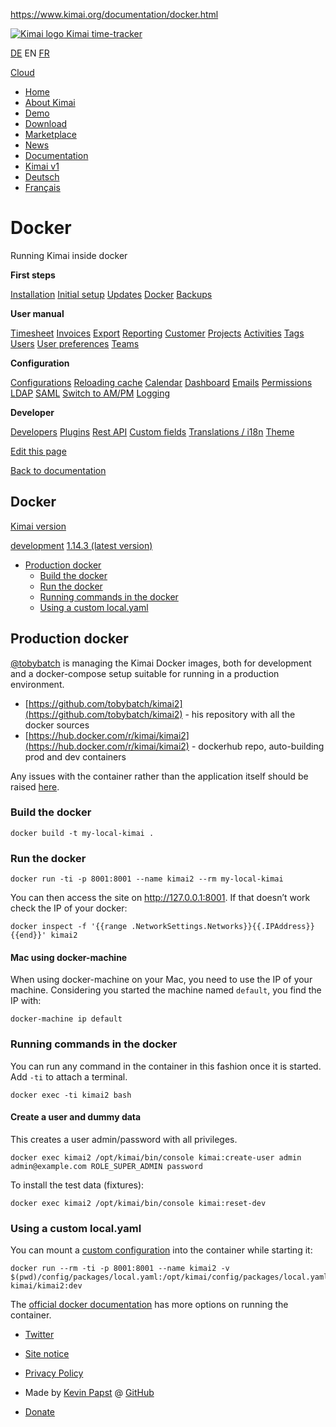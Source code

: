 https://www.kimai.org/documentation/docker.html

 [![Kimai logo](https://www.kimai.org/assets/icon/apple-touch-icon.png) Kimai time-tracker](https://www.kimai.org/)

[DE](https://www.kimai.org/de/ "Kimai Homepage") EN [FR](https://www.kimai.org/fr/ "Kimai accueil")

[Cloud](https://www.kimai.cloud "Kimai-Cloud - Use Kimai directly without setup. Free Kimai hosting!")

[](#)

*   [Home](https://www.kimai.org/)
*   [About Kimai](https://www.kimai.org/about/)
*   [Demo](https://www.kimai.org/demo/)
*   [Download](https://www.kimai.org/download/)
*   [Marketplace](https://www.kimai.org/store/)
*   [News](https://www.kimai.org/blog/)
*   [Documentation](https://www.kimai.org/documentation/)
*   [Kimai v1](https://www.kimai.org/v1/)
*   [Deutsch](https://www.kimai.org/de/ "Kimai Homepage")
*   [Français](https://www.kimai.org/fr/ "Kimai accueil")

# Docker

Running Kimai inside docker

**First steps**

[Installation](https://www.kimai.org/documentation/installation.html) [Initial setup](https://www.kimai.org/documentation/inital-setup.html) [Updates](https://www.kimai.org/documentation/updates.html) [Docker](https://www.kimai.org/documentation/docker.html) [Backups](https://www.kimai.org/documentation/backups.html)

**User manual**

[Timesheet](https://www.kimai.org/documentation/timesheet.html) [Invoices](https://www.kimai.org/documentation/invoices.html) [Export](https://www.kimai.org/documentation/export.html) [Reporting](https://www.kimai.org/documentation/reporting.html) [Customer](https://www.kimai.org/documentation/customer.html) [Projects](https://www.kimai.org/documentation/project.html) [Activities](https://www.kimai.org/documentation/activity.html) [Tags](https://www.kimai.org/documentation/tags.html) [Users](https://www.kimai.org/documentation/users.html) [User preferences](https://www.kimai.org/documentation/user-preferences.html) [Teams](https://www.kimai.org/documentation/teams.html)

**Configuration**

[Configurations](https://www.kimai.org/documentation/configurations.html) [Reloading cache](https://www.kimai.org/documentation/cache.html) [Calendar](https://www.kimai.org/documentation/calendar.html) [Dashboard](https://www.kimai.org/documentation/dashboard.html) [Emails](https://www.kimai.org/documentation/emails.html) [Permissions](https://www.kimai.org/documentation/permissions.html) [LDAP](https://www.kimai.org/documentation/ldap.html) [SAML](https://www.kimai.org/documentation/saml.html) [Switch to AM/PM](https://www.kimai.org/documentation/i18n-am-pm.html) [Logging](https://www.kimai.org/documentation/logging.html)

**Developer**

[Developers](https://www.kimai.org/documentation/developers.html) [Plugins](https://www.kimai.org/documentation/plugins.html) [Rest API](https://www.kimai.org/documentation/rest-api.html) [Custom fields](https://www.kimai.org/documentation/meta-fields.html) [Translations / i18n](https://www.kimai.org/documentation/translations.html) [Theme](https://www.kimai.org/documentation/theme.html)

[Edit this page](https://github.com/kimai/www.kimai.org/blob/master/_documentation/docker.md)

[Back to documentation](https://www.kimai.org/documentation/)

## Docker

[Kimai version](#)

[development](https://www.kimai.org/documentation/development/docker.html) [1.14.3 (latest version)](https://www.kimai.org/documentation/docker.html)

*   [Production docker](#production-docker)
    *   [Build the docker](#build-the-docker)
    *   [Run the docker](#run-the-docker)
    *   [Running commands in the docker](#running-commands-in-the-docker)
    *   [Using a custom local.yaml](#using-a-custom-localyaml)

## Production docker

[@tobybatch](https://github.com/tobybatch) is managing the Kimai Docker images, both for development and a docker-compose setup suitable for running in a production environment.

*   [https://github.com/tobybatch/kimai2](https://github.com/tobybatch/kimai2) - his repository with all the docker sources
*   [https://hub.docker.com/r/kimai/kimai2](https://hub.docker.com/r/kimai/kimai2) - dockerhub repo, auto-building prod and dev containers

Any issues with the container rather than the application itself should be raised [here](https://github.com/tobybatch/kimai2/issues).

### Build the docker

```
docker build -t my-local-kimai .

```

### Run the docker

```
docker run -ti -p 8001:8001 --name kimai2 --rm my-local-kimai

```

You can then access the site on http://127.0.0.1:8001. If that doesn’t work check the IP of your docker:

```
docker inspect -f '{{range .NetworkSettings.Networks}}{{.IPAddress}}{{end}}' kimai2

```

#### Mac using docker-machine

When using docker-machine on your Mac, you need to use the IP of your machine. Considering you started the machine named `default`, you find the IP with:

```
docker-machine ip default

```

### Running commands in the docker

You can run any command in the container in this fashion once it is started. Add `-ti` to attach a terminal.

```
docker exec -ti kimai2 bash

```

#### Create a user and dummy data

This creates a user admin/password with all privileges.

```
docker exec kimai2 /opt/kimai/bin/console kimai:create-user admin admin@example.com ROLE_SUPER_ADMIN password

```

To install the test data (fixtures):

```
docker exec kimai2 /opt/kimai/bin/console kimai:reset-dev

```

### Using a custom local.yaml

You can mount a [custom configuration](https://www.kimai.org/documentation/configurations.html) into the container while starting it:

```
docker run --rm -ti -p 8001:8001 --name kimai2 -v $(pwd)/config/packages/local.yaml:/opt/kimai/config/packages/local.yaml kimai/kimai2:dev

```

The [official docker documentation](https://docs.docker.com/) has more options on running the container.

*   [Twitter](https://twitter.com/kimai_org "Product updates at Twitter")
*   [Site notice](https://www.kimai.org/site-notice/)
*   [Privacy Policy](https://www.kimai.org/privacy-policy/)

*   Made by [Kevin Papst](https://www.kevinpapst.de) @ [GitHub](https://github.com/kevinpapst/kimai2)
*   [Donate](https://www.kimai.org/donate/ "Support Kimai with a donation")